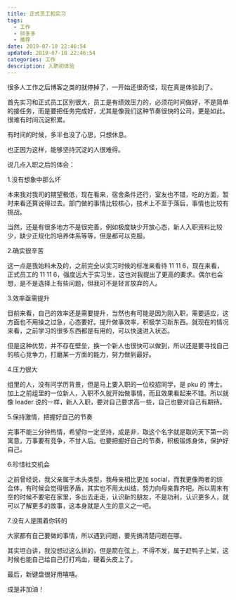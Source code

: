```yaml
---
title: 正式员工和实习
tags:
  - 工作
  - 拼多多
  - 推荐
date: 2019-07-10 22:46:54
updated: 2019-07-10 22:46:54
categories: 工作
description: 入职初体验
---
```


很多人工作之后博客之类的就停掉了，一开始还很奇怪，现在真是体验到了。

首先实习和正式员工区别很大，员工是有绩效压力的，必须花时间做好，不是简单的接任务，而是要把任务完成好，尤其是像我们这种节奏很快的公司，更是如此，很难有时间沉淀积累。

有时间的时候，多半也没了心思，只想休息。

也正因为这样，能够坚持沉淀的人很难得。

<!-- more -->

说几点入职之后的体会：

1.没有想象中那么坏

本来我对我司的期望极低，现在看来，宿舍条件还行，室友也不错，吃的方面，暂时来看还算说得过去。部门做的事情比较核心，技术上不至于落后，事情也比较有挑战。

当然，还是有很多地方不是很完善，例如极度缺少开放心态，新人入职资料比较少，缺少正规化的培养体系等等，但是都可以克服。

2.确实很辛苦

这一点是我始料未及的，之前完全以实习时候的标准来看待 11 11 6，现在来看，正式员工的 11 11 6，强度远大于实习生，这也对我提出了更高的要求。偶尔也会想，是不是选择上有些问题，但我可不是轻言放弃的人。

3.效率亟需提升

目前来看，自己的效率还是需要提升，当然也有可能是因为刚入职，需要适应，这方面也不用操之过急，心态要好。提升做事效率，积极学习新东西。就现在的情况来看，之前学习的很多东西都是有用的，可以快速进入状态。

但是这种优势，并不存在壁垒，换一个新人也很快可以做到，所以还是要寻找自己的核心竞争力，打磨某一方面的能力，努力做到最好。

4.压力很大

组里的人，没有问学历背景，但是马上要入职的一位校招同学，是 pku 的 博士。加上之前组里的一位新人，入职不久就开始做事情，而且效果看起来不错。所以就像 leader 说的一样，新人入职，要对自己要求高一些，自己也要对自己有期待。

5.保持激情，把握好自己的节奏

完事不能三分钟热情，希望你一定坚持，成是非，取这个名字就是取的天下第一的寓意，万事要有竞争，不甘人后。也要把握好自己的节奏，积极锻炼身体，保护好自己。

6.珍惜社交机会

之前曾经说，我父亲属于木头类型，我母亲相比更加 social，而我更像两者的综合体，有时候会觉得很矛盾，其实也不用太纠结，努力向母亲靠齐吧。所以周末有空的时候不要宅在家里，多出去走走，认识新的朋友，不是功利，认识更多人，就可以了解更多的故事，这本身就是人生的意义之一吧。

7.没有人是围着你转的

大家都有自己要做的事情，所以遇到问题，要先搞清楚问题在哪。

其实坦白讲，我没想过这么拼的，但是箭在弦上，不得不发，属于赶鸭子上架，这时候也能自己给自己打打鸡血，硬着头皮上了。



最后，新键盘很好用嘻嘻。

成是非加油！